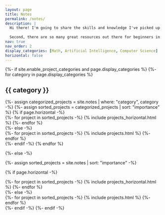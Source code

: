 ```yaml
---
layout: page
title: Notes
permalink: /notes/
description: |
  Hi there! I'm going to share the skills and knowledge I've picked up at university and through independent study here. I'm doing this for two reasons. First, my major isn't computer science or mathematics related, which often leads to questions about my abilities.  I hope that these notes can give a good first impression to people who are meeting me for the first time. I want to be a person who is professional in his field of research :).  
  
  Second, there are so many great resources out there for beginners in most areas, including the one I'm discussing here. However, despite these wonderful teachers, there might be a lack of "classmates" for those who have to study majors by themselves. I hope that anyone who wants to learn more about the subjects will see me as a classmate who is also learning these courses. I've listed these materials as my own skill tree and included some references at the top of each topic. I really hope that these materials will be made available on this site for anyone who might find them useful. If you have any questions about the materials, please don't hesitate to send me an email.  
nav: true
nav_order: 2
display_categories: [Math, Artificial Intelligence, Computer Science]
horizontal: false
---
```


<!-- pages/projects.md -->
<div class="projects">
{%- if site.enable_project_categories and page.display_categories %}
  <!-- Display categorized projects -->
  {%- for category in page.display_categories %}
  <h2 class="category">{{ category }}</h2>
  {%- assign categorized_projects = site.notes | where: "category", category -%}
  {%- assign sorted_projects = categorized_projects | sort: "importance" %}
  <!-- Generate cards for each project -->
  {% if page.horizontal -%}
  <div class="container">
    <div class="row row-cols-2">
    {%- for project in sorted_projects -%}
      {% include projects_horizontal.html %}
    {%- endfor %}
    </div>
  </div>
  {%- else -%}
  <div class="grid">
    {%- for project in sorted_projects -%}
      {% include projects.html %}
    {%- endfor %}
  </div>
  {%- endif -%}
  {% endfor %}

{%- else -%}
<!-- Display projects without categories -->
  {%- assign sorted_projects = site.notes | sort: "importance" -%}
  <!-- Generate cards for each project -->
  {% if page.horizontal -%}
  <div class="container">
    <div class="row row-cols-2">
    {%- for project in sorted_projects -%}
      {% include projects_horizontal.html %}
    {%- endfor %}
    </div>
  </div>
  {%- else -%}
  <div class="grid">
    {%- for project in sorted_projects -%}
      {% include projects.html %}
    {%- endfor %}
  </div>
  {%- endif -%}
{%- endif -%}
</div>
